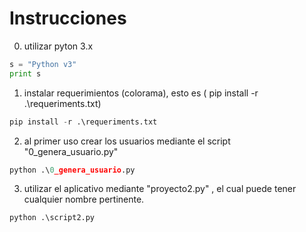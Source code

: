 # Instrucciones

0) utilizar pyton 3.x
 ```python
s = "Python v3"
print s
```

1) instalar requerimientos (colorama), esto es  ( pip install -r .\requeriments.txt)
```python
pip install -r .\requeriments.txt
```

2) al primer uso crear los usuarios mediante el script "0_genera_usuario.py"
```python
python .\0_genera_usuario.py
```

3) utilizar el aplicativo mediante "proyecto2.py" , el cual puede tener cualquier nombre pertinente.
```python
python .\script2.py
```
